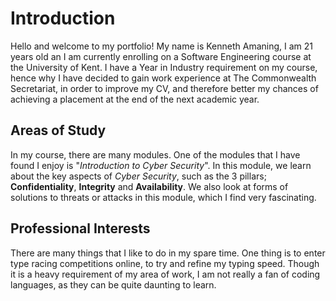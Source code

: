 # Introduction

Hello and welcome to my portfolio! My name is Kenneth Amaning, I am 21 years old an I am currently enrolling on a Software Engineering course at the University of Kent. I have a Year in Industry requirement on my course, hence why I have decided to gain work experience at The Commonwealth Secretariat, in order to improve my CV, and therefore better my chances of achieving a placement at the end of the next academic year.

## Areas of Study

In my course, there are many modules. One of the modules that I have found I enjoy is "*Introduction to Cyber Security*". In this module, we learn about the key aspects of *Cyber Security*, such as the 3 pillars; **Confidentiality**, **Integrity** and **Availability**. We also look at forms of solutions to threats or attacks in this module, which I find very fascinating.

## Professional Interests

There are many things that I like to do in my spare time. One thing is to enter type racing competitions online, to try and refine my typing speed. Though it is a heavy requirement of my area of work, I am not really a fan of coding languages, as they can be quite daunting to learn.
